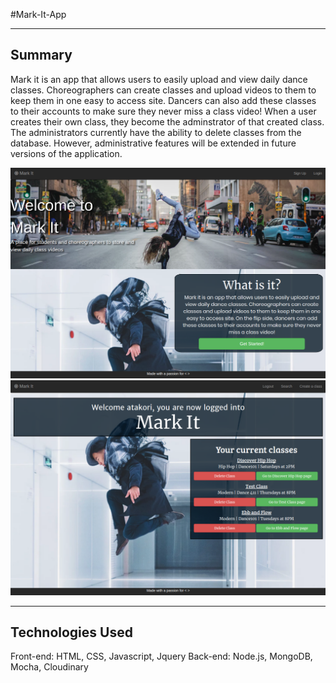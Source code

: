 #Mark-It-App

-------
Summary
-------
Mark it is an app that allows users to easily upload and view daily dance classes. 
Choreographers can create classes and upload videos to them to keep them in one easy to access site. 
Dancers can also add these classes to their accounts to make sure they never miss a class video!
When a user creates their own class, they become the adminstrator of that created class. The administrators currently
have the ability to delete classes from the database. However, administrative features will be extended in future 
versions of the application.

![Mark It Landing Page Screenshot](mark-it-landing-page-screenshot.png)
![Mark It User Home Screenshot](mark-it-userHome-screenshot.png)

-----------------
Technologies Used
-----------------
Front-end: HTML, CSS, Javascript, Jquery
Back-end: Node.js, MongoDB, Mocha, Cloudinary
